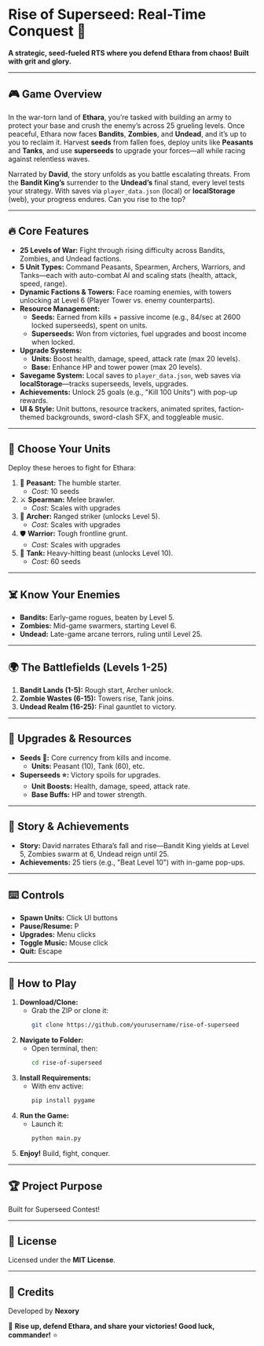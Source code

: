 # Rise of Superseed: Real-Time Conquest 🌱

**A strategic, seed-fueled RTS where you defend Ethara from chaos! Built with grit and glory.**

---

## 🎮 Game Overview

In the war-torn land of **Ethara**, you’re tasked with building an army to protect your base and crush the enemy’s across 25 grueling levels. Once peaceful, Ethara now faces **Bandits**, **Zombies**, and **Undead**, and it’s up to you to reclaim it. Harvest **seeds** from fallen foes, deploy units like **Peasants** and **Tanks**, and use **superseeds** to upgrade your forces—all while racing against relentless waves.

Narrated by **David**, the story unfolds as you battle escalating threats. From the **Bandit King’s** surrender to the **Undead’s** final stand, every level tests your strategy. With saves via `player_data.json` (local) or **localStorage** (web), your progress endures. Can you rise to the top?

---

## 🔥 Core Features

*   **25 Levels of War:** Fight through rising difficulty across Bandits, Zombies, and Undead factions.
*   **5 Unit Types:** Command Peasants, Spearmen, Archers, Warriors, and Tanks—each with auto-combat AI and scaling stats (health, attack, speed, range).
*   **Dynamic Factions & Towers:** Face roaming enemies, with towers unlocking at Level 6 (Player Tower vs. enemy counterparts).
*   **Resource Management:**
    *   **Seeds:** Earned from kills + passive income (e.g., 84/sec at 2600 locked superseeds), spent on units.
    *   **Superseeds:** Won from victories, fuel upgrades and boost income when locked.
*   **Upgrade Systems:**
    *   **Units:** Boost health, damage, speed, attack rate (max 20 levels).
    *   **Base:** Enhance HP and tower power (max 20 levels).
*   **Savegame System:** Local saves to `player_data.json`, web saves via **localStorage**—tracks superseeds, levels, upgrades.
*   **Achievements:** Unlock 25 goals (e.g., "Kill 100 Units") with pop-up rewards.
*   **UI & Style:** Unit buttons, resource trackers, animated sprites, faction-themed backgrounds, sword-clash SFX, and toggleable music.

---

## 👾 Choose Your Units

Deploy these heroes to fight for Ethara:

1.  🌾 **Peasant:** The humble starter.  
    *   *Cost:* 10 seeds  
2.  ⚔️ **Spearman:** Melee brawler.  
    *   *Cost:* Scales with upgrades  
3.  🏹 **Archer:** Ranged striker (unlocks Level 5).  
    *   *Cost:* Scales with upgrades  
4.  🛡️ **Warrior:** Tough frontline grunt.  
    *   *Cost:* Scales with upgrades  
5.  💪 **Tank:** Heavy-hitting beast (unlocks Level 10).  
    *   *Cost:* 60 seeds  

---

## ☠️ Know Your Enemies

*   **Bandits:** Early-game rogues, beaten by Level 5.  
*   **Zombies:** Mid-game swarmers, starting Level 6.  
*   **Undead:** Late-game arcane terrors, ruling until Level 25.  

---

## 🌍 The Battlefields (Levels 1-25)

1.  **Bandit Lands (1-5):** Rough start, Archer unlock.  
2.  **Zombie Wastes (6-15):** Towers rise, Tank joins.  
3.  **Undead Realm (16-25):** Final gauntlet to victory.  

---

## 🛒 Upgrades & Resources

*   **Seeds 🌱:** Core currency from kills and income.  
    *   **Units:** Peasant (10), Tank (60), etc.  
*   **Superseeds ⭐:** Victory spoils for upgrades.  
    *   **Unit Boosts:** Health, damage, speed, attack rate.  
    *   **Base Buffs:** HP and tower strength.  

---

## 📖 Story & Achievements

*   **Story:** David narrates Ethara’s fall and rise—Bandit King yields at Level 5, Zombies swarm at 6, Undead reign until 25.  
*   **Achievements:** 25 tiers (e.g., "Beat Level 10") with in-game pop-ups.  

---

## ⌨️ Controls

*   **Spawn Units:** Click UI buttons  
*   **Pause/Resume:** P  
*   **Upgrades:** Menu clicks  
*   **Toggle Music:** Mouse click  
*   **Quit:** Escape  

---

## 🚀 How to Play

1.  **Download/Clone:**  
    *   Grab the ZIP or clone it:  
        ```bash
        git clone https://github.com/yourusername/rise-of-superseed
        ```
2.  **Navigate to Folder:**  
    *   Open terminal, then:  
        ```bash
        cd rise-of-superseed
        ```
3.  **Install Requirements:**  
    *   With env active:  
        ```bash
        pip install pygame
        ```
4.  **Run the Game:**  
    *   Launch it:  
        ```bash
        python main.py
        ```
5.  **Enjoy!** Build, fight, conquer.  

---

## 🏆 Project Purpose

Built for Superseed Contest!

---

## 📜 License

Licensed under the **MIT License**.

---

## 👥 Credits

Developed by **Nexory**  

🌱 **Rise up, defend Ethara, and share your victories! Good luck, commander!** ⭐  
